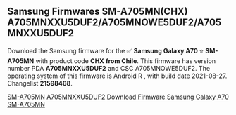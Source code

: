 <h2>Samsung Firmwares SM-A705MN(CHX) A705MNXXU5DUF2/A705MNOWE5DUF2/A705MNXXU5DUF2</h2>
Download the Samsung firmware for the ✅ <strong>Samsung Galaxy A70 </strong> ⭐ <strong>SM-A705MN</strong> with product code <strong>CHX</strong> <strong> from Chile</strong>. This firmware has version number PDA <strong>A705MNXXU5DUF2</strong> and CSC A705MNOWE5DUF2. The operating system of this firmware is Android R , with build date 2021-08-27. Changelist <strong>21598468</strong>.


[SM-A705MN](https://samfirm.shop/samsung/model/SM-A705MN)
[A705MNXXU5DUF2](https://samfirm.shop/samsung/pda/A705MNXXU5DUF2)
[Download Firmware Samsung Galaxy A70 SM-A705MN](https://samfirm.shop/samsung/firmware/453865)

